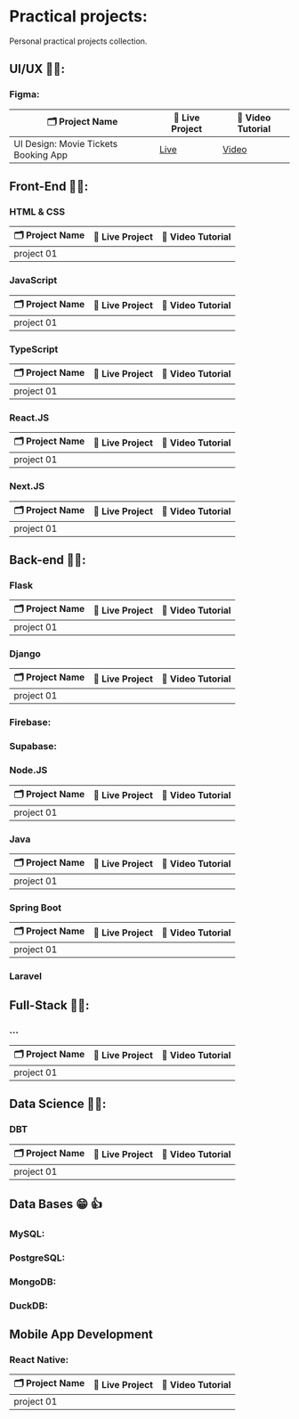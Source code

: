 # Practical projects:
Personal practical projects collection.

## UI/UX 🧑‍🎨:
### Figma: 
| 🗂️ Project Name | 🔗 Live Project | 🎥 Video Tutorial |
| ---------------- | --------------- | ----------------- |
| UI Design: Movie Tickets Booking App | [Live](https://www.figma.com/design/TYRDZsYSEM8cY3dQzOv2hQ/Movie-Tickets-Booking-App?node-id=0-1&t=3Hh9TijRxH1BLnFh-1) | [ Video ](https://www.youtube.com/watch?v=Jo9yksmQRrk&list=PLwStLOWnW4dynv5J6mQGh-glcedsL-tq2) |

## Front-End 👨‍💻:

### HTML & CSS
| 🗂️ Project Name | 🔗 Live Project | 🎥 Video Tutorial |
| ---------------- | --------------- | ----------------- |
| project 01 | | |

### JavaScript
| 🗂️ Project Name | 🔗 Live Project | 🎥 Video Tutorial |
| ---------------- | --------------- | ----------------- |
| project 01 | | |

### TypeScript
| 🗂️ Project Name | 🔗 Live Project | 🎥 Video Tutorial |
| ---------------- | --------------- | ----------------- |
| project 01 | | |

### React.JS
| 🗂️ Project Name | 🔗 Live Project | 🎥 Video Tutorial |
| ---------------- | --------------- | ----------------- |
| project 01 | | |

### Next.JS
| 🗂️ Project Name | 🔗 Live Project | 🎥 Video Tutorial |
| ---------------- | --------------- | ----------------- |
| project 01 | | |

## Back-end 👨‍💻:
### Flask
| 🗂️ Project Name | 🔗 Live Project | 🎥 Video Tutorial |
| ---------------- | --------------- | ----------------- |
| project 01 | | |

### Django
| 🗂️ Project Name | 🔗 Live Project | 🎥 Video Tutorial |
| ---------------- | --------------- | ----------------- |
| project 01 | | |

### Firebase:

### Supabase:

### Node.JS
| 🗂️ Project Name | 🔗 Live Project | 🎥 Video Tutorial |
| ---------------- | --------------- | ----------------- |
| project 01 | | |

### Java
| 🗂️ Project Name | 🔗 Live Project | 🎥 Video Tutorial |
| ---------------- | --------------- | ----------------- |
| project 01 | | |

### Spring Boot
| 🗂️ Project Name | 🔗 Live Project | 🎥 Video Tutorial |
| ---------------- | --------------- | ----------------- |
| project 01 | | |

### Laravel

## Full-Stack 👨‍💻:
### ...
| 🗂️ Project Name | 🔗 Live Project | 🎥 Video Tutorial |
| ---------------- | --------------- | ----------------- |
| project 01 | | |

## Data Science 👨‍💻:
### DBT
| 🗂️ Project Name | 🔗 Live Project | 🎥 Video Tutorial |
| ---------------- | --------------- | ----------------- |
| project 01 | | |

## Data Bases 😁 👍 
### MySQL:

### PostgreSQL:

### MongoDB:

### DuckDB:

## Mobile App Development
### React Native:
| 🗂️ Project Name | 🔗 Live Project | 🎥 Video Tutorial |
| ---------------- | --------------- | ----------------- |
| project 01 | | |
